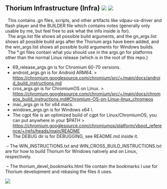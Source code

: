 ## Thorium Infrastructure (Infra) <img src="https://github.com/Alex313031/Thorium/blob/main/logos/NEW/build_light.svg#gh-dark-mode-only"> <img src="https://github.com/Alex313031/Thorium/blob/main/logos/NEW/build_dark.svg#gh-light-mode-only">

&nbsp;&nbsp;This contains .gn files, scripts, and other artifacts like vdpau-va-driver and flash player and the BUILDER file which contains notes (generally only usable by me, but feel free to ask what the info inside is for). \
&nbsp;&nbsp;The args.list file shows all possible build arguments, and the gn_args.list shows all possible build args after the Thorium args have been added, and the win_args.list shows all possible build arguments for Windows builds. \
&nbsp;&nbsp;The &#42;.gn files contain what you should use in the args.gn for platforms other than the normal Linux release (which is in the root of this repo.)
 - 69_release_args.gn is for Chromium 60-70 versions.
 - android_args.gn is for Android ARM64. > https://chromium.googlesource.com/chromium/src/+/main/docs/android_build_instructions.md
 - cros_args.gn is for ChromiumOS on Linux. > https://chromium.googlesource.com/chromium/src/+/main/docs/chromeos_build_instructions.md#Chromium-OS-on-Linux-linux_chromeos
 - mac_args.gn is for x64 macs.
 - windows_args.gn is for Windows x64 \
 - The cgpt file is an optimized build of cgpt for Linux/ChromiumOS, you can put anywhere in your $PATH > https://chromium.googlesource.com/chromiumos/platform/vboot_reference/+/refs/heads/main/README
 - The DEBUG dir is for DEBUGGING, see README.md inside it.

&nbsp;&ndash; The WIN_INSTRUCTIONS.txt and WIN_CROSS_BUILD_INSTRUCTIONS.txt are for how to build Thorium for Windows natively and on Linux, respectively.

&nbsp;&ndash; The thorium_devel_bookmarks.html file contain the bookmarks I use for Thorium development and rebasing the files it uses.

<img src="https://github.com/Alex313031/Thorium/blob/main/logos/NEW/thorium_infra_256.png">
